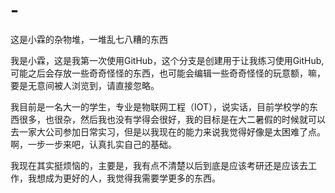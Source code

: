 # -
这是小霖的杂物堆，一堆乱七八糟的东西


我是小霖，这是我第一次使用GitHub，这个分支是创建用于让我练习使用GitHub,可能之后会存放一些奇奇怪怪的东西，也可能会编辑一些奇奇怪怪的玩意额，嘛，要是无意间被人浏览到，请直接忽略。

我目前是一名大一的学生，专业是物联网工程（IOT），说实话，目前学校学的东西很多，也很杂，然后我也没有学得会很好，我的目标是在大二暑假的时候就可以去一家大公司参加日常实习，但是以我现在的能力来说我觉得好像是太困难了点。啊，一步一步来吧，认真扎实自己的基础。

我现在其实挺烦恼的，主要是，我有点不清楚以后到底是应该考研还是应该去工作，我想成为更好的人，我觉得我需要学更多的东西。

